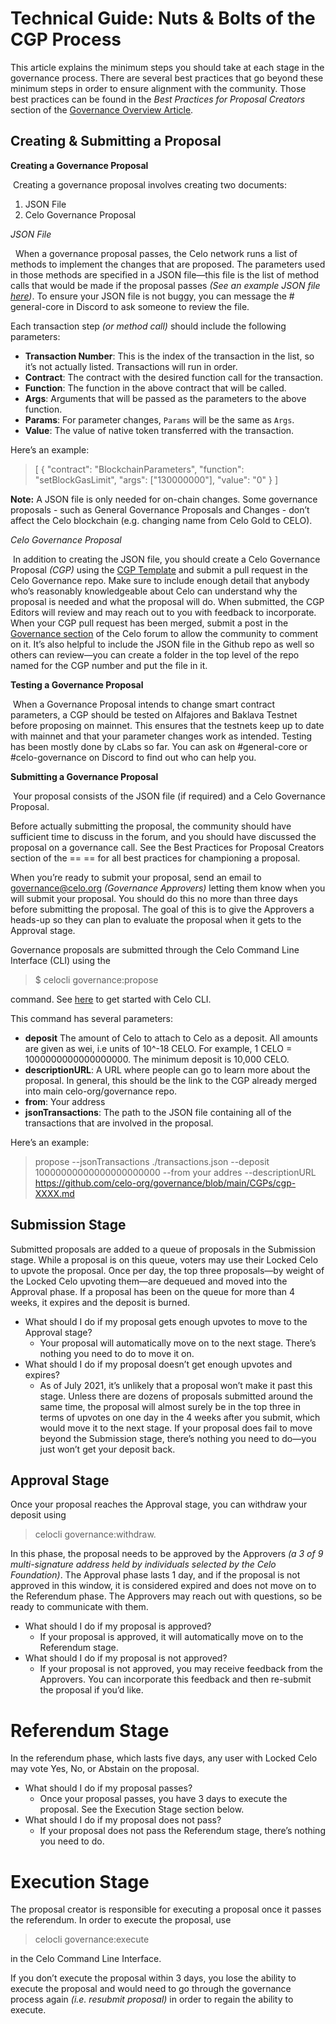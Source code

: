 # Technical Guide: Nuts & Bolts of the CGP Process

This article explains the minimum steps you should take at each stage in the governance process. There are several best practices that go beyond these minimum steps in order to ensure alignment with the community. Those best practices can be found in the *Best Practices for Proposal Creators* section of the [Governance Overview Article](https://github.com/celo-org/governance/blob/main/README.md).

## Creating & Submitting a Proposal
**Creating a Governance Proposal**

&nbsp;Creating a governance proposal involves creating two documents:
1. JSON File
2. Celo Governance Proposal

*JSON File*

&nbsp;
When a governance proposal passes, the Celo network runs a list of methods to implement the changes that are proposed. The parameters used in those methods are specified in a JSON file—this file is the list of method calls that would be made if the proposal passes *(See an example JSON file [here](https://github.com/celo-org/celo-proposals/blob/master/CGPs/0024/mainnet.json))*. To ensure your JSON file is not buggy, you can message the #​​general-core in Discord to ask someone to review the file.

Each transaction step *(or method call)* should include the following parameters:
- **Transaction Number**: This is the index of the transaction in the list, so it’s not actually listed.  Transactions will run in order.
- **Contract**: The contract with the desired function call for the transaction.
- **Function**: The function in the above contract that will be called.
- **Args**: Arguments that will be passed as the parameters to the above function.
- **Params**: For parameter changes, `Params` will be the same as `Args`.
- **Value**: The value of native token transferred with the transaction.

Here’s an example:
> [
{
  "contract": "BlockchainParameters",
  "function": "setBlockGasLimit",
  "args": ["130000000"],
  "value": "0"
}
]

**Note:** A JSON file is only needed for on-chain changes. Some governance proposals - such as General Governance Proposals and Changes - don’t affect the Celo blockchain (e.g. changing name from Celo Gold to CELO).

*Celo Governance Proposal*

&nbsp;In addition to creating the JSON file, you should create a Celo Governance Proposal *(CGP)* using the [CGP Template](https://github.com/celo-org/governance/blob/main/CGPs/cgp-template.md) and submit a pull request in the Celo Governance repo. Make sure to include enough detail that anybody who’s reasonably knowledgeable about Celo can understand why the proposal is needed and what the proposal will do. When submitted, the CGP Editors will review and may reach out to you with feedback to incorporate. When your CGP pull request has been merged, submit a post in the [Governance section](https://forum.celo.org/c/governance/12) of the Celo forum to allow the community to comment on it. It’s also helpful to include the JSON file in the Github repo as well so others can review—you can create a folder in the top level of the repo named for the CGP number and put the file in it.

**Testing a Governance Proposal**

&nbsp;When a Governance Proposal intends to change smart contract parameters, a CGP should be tested on Alfajores and Baklava Testnet before proposing on mainnet. This ensures that the testnets keep up to date with mainnet and that your parameter changes work as intended. Testing has been mostly done by cLabs so far. You can ask on #general-core or #celo-governance on Discord to find out who can help you.

**Submitting a Governance Proposal**

&nbsp;Your proposal consists of the JSON file (if required) and a Celo Governance Proposal.

Before actually submitting the proposal, the community should have sufficient time to discuss in the forum, and you should have discussed the proposal on a governance call. See the Best Practices for Proposal Creators section of the ==
== for all best practices for championing a proposal.

When you’re ready to submit your proposal, send an email to governance@celo.org *(Governance Approvers)* letting them know when you will submit your proposal. You should do this no more than three days before submitting the proposal. The goal of this is to give the Approvers a heads-up so they can plan to evaluate the proposal when it gets to the Approval stage.

Governance proposals are submitted through the Celo Command Line Interface (CLI) using the
>$ celocli governance:propose

command. See [here](https://docs.celo.org/command-line-interface/introduction) to get started with Celo CLI.

This command has several parameters:
- **deposit** The amount of Celo to attach to Celo as a deposit. All amounts are given as wei, i.e units of 10^-18 CELO. For example, 1 CELO = 1000000000000000000. The minimum deposit is 10,000 CELO.
- **descriptionURL**: A URL where people can go to learn more about the proposal. In general, this should be the link to the CGP already merged into main celo-org/governance repo.
- **from**: Your address
- **jsonTransactions**: The path to the JSON file containing all of the transactions that are involved in the proposal.

Here’s an example:
> propose --jsonTransactions ./transactions.json --deposit 10000000000000000000000 --from 
your addres --descriptionURL
https://github.com/celo-org/governance/blob/main/CGPs/cgp-XXXX.md

## Submission Stage
Submitted proposals are added to a queue of proposals in the Submission stage. While a proposal is on this queue, voters may use their Locked Celo to upvote the proposal. Once per day, the top three proposals—by weight of the Locked Celo upvoting them—are dequeued and moved into the Approval phase. If a proposal has been on the queue for more than 4 weeks, it expires and the deposit is burned.

- What should I do if my proposal gets enough upvotes to move to the Approval stage?
    - Your proposal will automatically move on to the next stage. There’s nothing you need to do to move it on.
- What should I do if my proposal doesn’t get enough upvotes and expires?
    - As of July 2021, it’s unlikely that a proposal won’t make it past this stage. Unless there are dozens of proposals submitted around the same time, the proposal will almost surely be in the top three in terms of upvotes on one day in the 4 weeks after you submit, which would move it to the next stage. If your proposal does fail to move beyond the Submission stage, there’s nothing you need to do—you just won’t get your deposit back.

## Approval Stage
Once your proposal reaches the Approval stage, you can withdraw your deposit using
> celocli governance:withdraw.

In this phase, the proposal needs to be approved by the Approvers *(a 3 of 9 multi-signature address held by individuals selected by the Celo Foundation)*. The Approval phase lasts 1 day, and if the proposal is not approved in this window, it is considered expired and does not move on to the Referendum phase. The Approvers may reach out with questions, so be ready to communicate with them.

- What should I do if my proposal is approved?
    - If your proposal is approved, it will automatically move on to the Referendum stage.
- What should I do if my proposal is not approved?
     - If your proposal is not approved, you may receive feedback from the Approvers. You can incorporate this feedback and then re-submit the proposal if you’d like.

# Referendum Stage
In the referendum phase, which lasts five days, any user with Locked Celo may vote Yes, No, or Abstain on the proposal.

- What should I do if my proposal passes?
     - Once your proposal passes, you have 3 days to execute the proposal. See the Execution Stage  section below.
- What should I do if my proposal does not pass?
     - If your proposal does not pass the Referendum stage, there’s nothing you need to do.

# Execution Stage
The proposal creator is responsible for executing a proposal once it passes the referendum. In order to execute the proposal, use
> celocli governance:execute

in the Celo Command Line Interface.

If you don’t execute the proposal within 3 days, you lose the ability to execute the proposal and would need to go through the governance process again *(i.e. resubmit proposal)* in order to regain the ability to execute.
